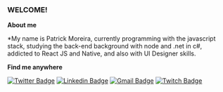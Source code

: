 ### WELCOME!

**About me**

*My name is Patrick Moreira, currently programming with the javascript stack, studying the back-end background with node and .net in c#, addicted to React JS and Native, and also with UI Designer skills.

**Find me anywhere**

[![Twitter Badge](https://img.shields.io/badge/-@ptkmo1-6272a4?style=flat-rounded&labelColor=6272a4&logo=twitter&logoColor=white&link=https://twitter.com/ptkmo1)](https://twitter.com/ptkmo1) 
[![Linkedin Badge](https://img.shields.io/badge/-PatrickMoreira-6272a4?style=flat-rounded&logo=Linkedin&logoColor=white&link=https://www.linkedin.com/in/ptkm1/)](https://www.linkedin.com/in/ptkm1/) 
[![Gmail Badge](https://img.shields.io/badge/-ptkdev@outlook.com-6272a4?style=flat-rounded&logo=Gmail&logoColor=white&link=mailto:ptkdev@outlook.com)](mailto:ptkdev@outlook.com)
[![Twitch Badge](https://img.shields.io/badge/-ptkptkptk18-6272a4?style=flat-rounded&logo=Twitch&logoColor=white&link=https://www.twitch.tv/ptkptkptk18)](https://www.twitch.tv/ptkptkptk18)

